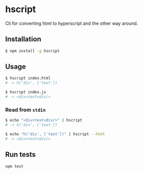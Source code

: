 
# hscript

Cli for converting html to hyperscript and the other way around.

## Installation

```sh
$ npm install -g hscript
```

## Usage

```sh
$ hscript index.html
# -> h('div', ['text'])
```

```sh
$ hscript index.js
# -> <div>text<div/>
```

### Read from `stdin`

```sh
$ echo "<div>text<div/>" | hscript
# -> h('div', ['text'])
```

```sh
$ echo "h('div', ['text'])" | hscript --html
# -> <div>text<div/>
```

## Run tests

```
npm test
```